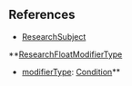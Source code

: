 ## References
  * [ResearchSubject](ResearchSubject.md)

**[ResearchFloatModifierType](ResearchFloatModifierType.md)
  * [modifierType](modifierTypeFloat.md): [Condition](Condition.md)**
